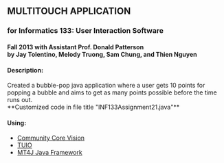 <h2>MULTITOUCH APPLICATION</h2>
<h3>for Informatics 133: User Interaction Software</h3>

<h4>Fall 2013 with Assistant Prof. Donald Patterson<br />
by Jay Tolentino, Melody Truong, Sam Chung, and Thien Nguyen</h4>

<h4>Description:</h4>
<p>Created a bubble-pop java application where a user gets 10 points for popping a bubble and aims to get as many points possible before the time runs out. <br />**Customized code in file title "INF133Assignment21.java"**</p>
<h4>Using:</h4>
<ul>
	<li><a target="_blank" href="http://ccv.nuigroup.com/">Community Core Vision</a></li>
	<li><a target="_blank" href="http://www.tuio.org/">TUIO</a></li>
	<li><a target="_blank" href="http://www.mt4j.org/mediawiki/index.php/Main_Page">MT4J Java Framework</a></li>
<ul>
